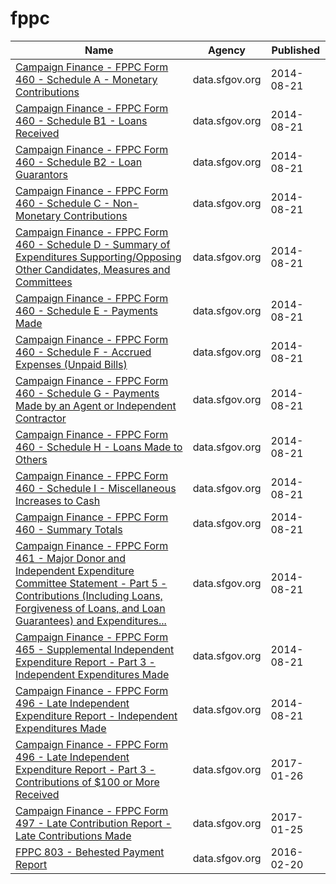 # fppc

Name | Agency | Published
---- | ---- | ---------
[Campaign Finance - FPPC Form 460 - Schedule A - Monetary Contributions](../socrata/q66q-d2tr.md) | data.sfgov.org | 2014-08-21
[Campaign Finance - FPPC Form 460 - Schedule B1 - Loans Received](../socrata/4phr-3hrm.md) | data.sfgov.org | 2014-08-21
[Campaign Finance - FPPC Form 460 - Schedule B2 - Loan Guarantors](../socrata/ec3y-6ty9.md) | data.sfgov.org | 2014-08-21
[Campaign Finance - FPPC Form 460 - Schedule C - Non-Monetary Contributions](../socrata/k76b-4yme.md) | data.sfgov.org | 2014-08-21
[Campaign Finance - FPPC Form 460 - Schedule D - Summary of Expenditures Supporting/Opposing Other Candidates, Measures and Committees](../socrata/i8us-xn7t.md) | data.sfgov.org | 2014-08-21
[Campaign Finance - FPPC Form 460 - Schedule E - Payments Made](../socrata/hc26-j9if.md) | data.sfgov.org | 2014-08-21
[Campaign Finance - FPPC Form 460 - Schedule F - Accrued Expenses (Unpaid Bills)](../socrata/tr8k-7cit.md) | data.sfgov.org | 2014-08-21
[Campaign Finance - FPPC Form 460 - Schedule G - Payments Made by an Agent or Independent Contractor](../socrata/6iqh-u3hk.md) | data.sfgov.org | 2014-08-21
[Campaign Finance - FPPC Form 460 - Schedule H - Loans Made to Others](../socrata/62ex-d3qk.md) | data.sfgov.org | 2014-08-21
[Campaign Finance - FPPC Form 460 - Schedule I - Miscellaneous Increases to Cash](../socrata/6ssu-ewuc.md) | data.sfgov.org | 2014-08-21
[Campaign Finance - FPPC Form 460 - Summary Totals](../socrata/4tts-fyix.md) | data.sfgov.org | 2014-08-21
[Campaign Finance - FPPC Form 461 - Major Donor and Independent Expenditure Committee Statement - Part 5 - Contributions (Including Loans, Forgiveness of Loans, and Loan Guarantees) and Expenditures...](../socrata/86nq-bynj.md) | data.sfgov.org | 2014-08-21
[Campaign Finance - FPPC Form 465 - Supplemental Independent Expenditure Report - Part 3 - Independent Expenditures Made](../socrata/pyxa-3r7p.md) | data.sfgov.org | 2014-08-21
[Campaign Finance - FPPC Form 496 - Late Independent Expenditure Report - Independent Expenditures Made](../socrata/4fd4-wqps.md) | data.sfgov.org | 2014-08-21
[Campaign Finance - FPPC Form 496 - Late Independent Expenditure Report - Part 3 - Contributions of $100 or More Received](../socrata/p4sp-es3b.md) | data.sfgov.org | 2017-01-26
[Campaign Finance - FPPC Form 497 - Late Contribution Report - Late Contributions Made](../socrata/xdap-cuq4.md) | data.sfgov.org | 2017-01-25
[FPPC 803 - Behested Payment Report](../socrata/2nqb-h7k4.md) | data.sfgov.org | 2016-02-20

